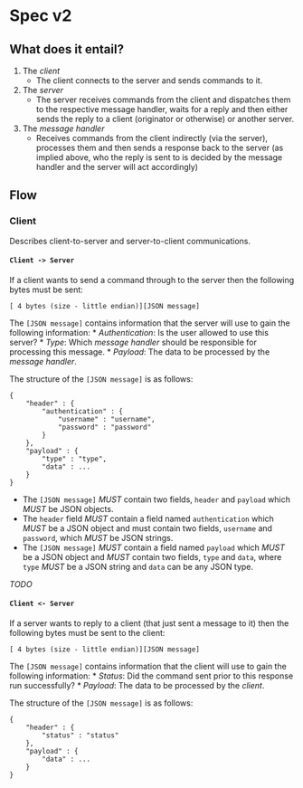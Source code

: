Spec v2
=======

## What does it entail?

1. The *client*
	* The client connects to the server and sends commands
	to it.
2. The *server*
	* The server receives commands from the client and 
	dispatches them to the respective message handler,
	waits for a reply and then either sends the reply
	to a client (originator or otherwise) or another
	server.
3. The *message handler*
	* Receives commands from the client indirectly (via
	the server), processes them and then sends a response
	back to the server (as implied above, who the reply
	is sent to is decided by the message handler and the
	server will act accordingly)

## Flow

### Client

Describes client-to-server and server-to-client communications.

#### `Client -> Server`

If a client wants to send a command through to the server
then the following bytes must be sent:

````
[ 4 bytes (size - little endian)][JSON message]
````

The `[JSON message]` contains information that the server will
use to gain the following information:
	* *Authentication*: Is the user allowed to use this server?
	* *Type*: Which _message handler_ should be responsible for
		processing this message.
	* *Payload*: The data to be processed by the _message handler_.

The structure of the `[JSON message]` is as follows:

````
{
	"header" : {
		"authentication" : {
			"username" : "username",
			"password" : "password"
		}
	},
	"payload" : {
		"type" : "type",
		"data" : ...
	}
}
````

* The `[JSON message]` *MUST* contain two fields, `header` and `payload`
which *MUST* be JSON objects.
* The `header` field *MUST* contain a field named `authentication` which
*MUST* be a JSON object and must contain two fields, `username` and `password`,
which *MUST* be JSON strings.
* The `[JSON message]` *MUST* contain a field named `payload` which *MUST*
be a JSON object and *MUST* contain two fields, `type` and `data`, where
`type` *MUST* be a JSON string and `data` can be any JSON type.

*TODO*

#### `Client <- Server`

If a server wants to reply to a client (that just sent a message to it) then
the following bytes must be sent to the client:

````
[ 4 bytes (size - little endian)][JSON message]
````

The `[JSON message]` contains information that the client will
use to gain the following information:
	* *Status*: Did the command sent prior to this response
		run successfully?
	* *Payload*: The data to be processed by the _client_.

The structure of the `[JSON message]` is as follows:

````
{
	"header" : {
		"status" : "status"
	},
	"payload" : {
		"data" : ...
	}
}
````


